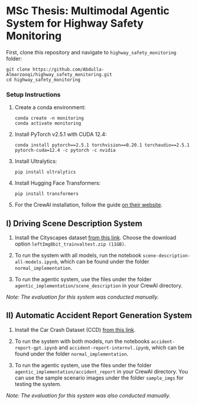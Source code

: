 # MSc Thesis: Multimodal Agentic System for Highway Safety Monitoring

First, clone this repository and navigate to `highway_safety_monitoring` folder:

```
git clone https://github.com/Abdulla-Almarzooqi/highway_safety_monitoring.git
cd highway_safety_monitoring
```

### Setup Instructions
    
1. Create a conda environment:

     ```
     conda create -n monitoring
     conda activate monitoring
     ```

2. Install PyTorch v2.5.1 with CUDA 12.4:

   ```
   conda install pytorch==2.5.1 torchvision==0.20.1 torchaudio==2.5.1 pytorch-cuda=12.4 -c pytorch -c nvidia
   ```

3. Install Ultralytics:

   ```
   pip install ultralytics
   ```

4. Install Hugging Face Transformers:

   ```
   pip install transformers
   ```

5. For the CrewAI installation, follow the guide [on their website](https://docs.crewai.com/installation).

## I) Driving Scene Description System

1. Install the Cityscapes dataset [from this link](https://www.cityscapes-dataset.com/downloads/). Choose the download option `leftImg8bit_trainvaltest.zip (11GB)`.

2. To run the system with all models, run the notebook `scene-description-all-models.ipynb`, which can be found under the folder `normal_implementation`.

3. To run the agentic system, use the files under the folder `agentic_implementation/scene_description` in your CrewAI directory.

  *Note: The evaluation for this system was conducted manually.*

## II) Automatic Accident Report Generation System

1. Install the Car Crash Dataset (CCD) [from this link](https://www.kaggle.com/datasets/asefjamilajwad/car-crash-dataset-ccd).

2. To run the system with both models, run the notebooks `accident-report-gpt.ipynb` and `accident-report-internvl.ipynb`,  which can be found under the folder `normal_implementation`.

3. To run the agentic system, use the files under the folder `agentic_implementation/accident_report` in your CrewAI directory. You can use the sample scenario images under the folder `sample_imgs` for testing the system.

  *Note: The evaluation for this system was also conducted manually.*
